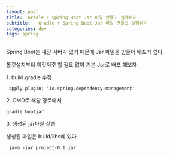 ```yaml
---
layout: post
title:  Gradle + Spring Boot Jar 파일 만들고 실행하기
subtitle:   Gradle + Spring Boot Jar 파일 만들고 실행하기
categories: dev
tags: spring
---
```


Spring Boot는 내장 서버가 있기 때문에 Jar 파일을 만들어 배포가 쉽다.


톰캣설치부터 이것저것 할 필요 없이 기본 Jar로 배포 해보자

1\. build.gradle 수정

```
 apply plugin: 'io.spring.dependency-management'
```

2\. CMD로 해당 경로에서

```
gradle bootjar
```

3\. 생성된 jar파일 실행

생성된 파일은 build/libs에 있다.

```
 java -jar project-0.1.jar
```